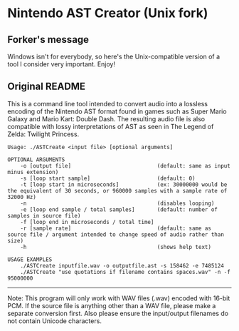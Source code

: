 # Nintendo AST Creator (Unix fork)
## Forker's message
Windows isn't for everybody, so here's the Unix-compatible version of a tool I consider very important. Enjoy!
## Original README
This is a command line tool intended to convert audio into a lossless encoding of the Nintendo AST format found in games such as Super Mario Galaxy and Mario Kart: Double Dash.  The resulting audio file is also compatible with lossy interpretations of AST as seen in The Legend of Zelda: Twilight Princess.
```
Usage: ./ASTCreate <input file> [optional arguments]

OPTIONAL ARGUMENTS
	-o [output file]                           (default: same as input minus extension)
	-s [loop start sample]                     (default: 0)
	-t [loop start in microseconds]            (ex: 30000000 would be the equivalent of 30 seconds, or 960000 samples with a sample rate of 32000 Hz)
	-n                                         (disables looping)
	-e [loop end sample / total samples]       (default: number of samples in source file)
	-f [loop end in microseconds / total time]
	-r [sample rate]                           (default: same as source file / argument intended to change speed of audio rather than size)
	-h                                         (shows help text)

USAGE EXAMPLES
	./ASTCreate inputfile.wav -o outputfile.ast -s 158462 -e 7485124
	./ASTCreate "use quotations if filename contains spaces.wav" -n -f 95000000
```
---
Note: This program will only work with WAV files (.wav) encoded with 16-bit PCM.  If the source file is anything other than a WAV file, please make a separate conversion first.  Also please ensure the input/output filenames do not contain Unicode characters.
